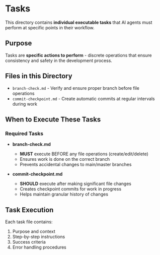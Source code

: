 # Tasks

This directory contains **individual executable tasks** that AI agents must perform at specific points in their workflow.

## Purpose

Tasks are **specific actions to perform** - discrete operations that ensure consistency and safety in the development process.

## Files in this Directory

- `branch-check.md` - Verify and ensure proper branch before file operations
- `commit-checkpoint.md` - Create automatic commits at regular intervals during work

## When to Execute These Tasks

### Required Tasks

- **branch-check.md**
  - **MUST** execute BEFORE any file operations (create/edit/delete)
  - Ensures work is done on the correct branch
  - Prevents accidental changes to main/master branches

- **commit-checkpoint.md**
  - **SHOULD** execute after making significant file changes
  - Creates checkpoint commits for work in progress
  - Helps maintain granular history of changes

## Task Execution

Each task file contains:

1. Purpose and context
2. Step-by-step instructions
3. Success criteria
4. Error handling procedures
